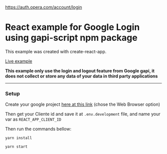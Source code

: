 https://auth.opera.com/account/login
# React example for Google Login using gapi-script npm package
This example was created with create-react-app.

[Live example](https://master.d3dnqnm15vsi52.amplifyapp.com/)

**This example only use the login and logout feature from Google gapi, it does not collect or store any data of your data in third party applications**

---

### Setup

Create your google project [here at this link](https://developers.google.com/identity/sign-in/web/sign-in) (chose the Web Browser option)

Then get your Cliente id and save it at `.env.development` file, and name your var as `REACT_APP_CLIENT_ID`

Then run the commands bellow:

```script
yarn install

yarn start
```
